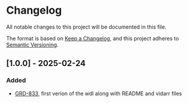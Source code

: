 # Changelog
All notable changes to this project will be documented in this file.

The format is based on [Keep a Changelog](https://keepachangelog.com/en/1.0.0/),
and this project adheres to [Semantic Versioning](https://semver.org/spec/v2.0.0.html).


## [1.0.0] - 2025-02-24
### Added
- [GRD-833](https://jira.oicr.on.ca/browse/GRD-833), first verion of the wdl along with README and vidarr files
